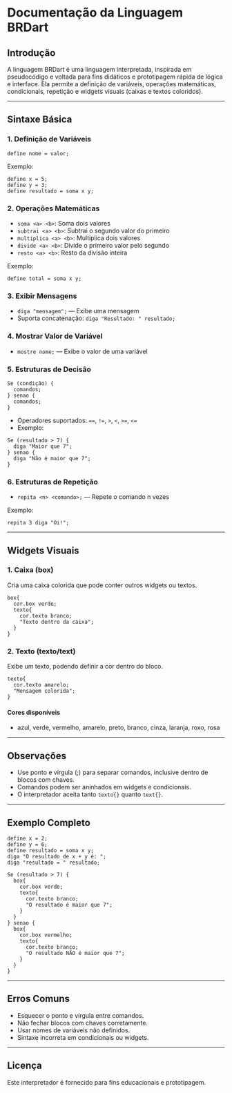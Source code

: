 # Documentação da Linguagem BRDart

## Introdução
A linguagem BRDart é uma linguagem interpretada, inspirada em pseudocódigo e voltada para fins didáticos e prototipagem rápida de lógica e interface. Ela permite a definição de variáveis, operações matemáticas, condicionais, repetição e widgets visuais (caixas e textos coloridos).

---

## Sintaxe Básica

### 1. Definição de Variáveis
```
define nome = valor;
```
Exemplo:
```
define x = 5;
define y = 3;
define resultado = soma x y;
```

### 2. Operações Matemáticas
- `soma <a> <b>`: Soma dois valores
- `subtrai <a> <b>`: Subtrai o segundo valor do primeiro
- `multiplica <a> <b>`: Multiplica dois valores
- `divide <a> <b>`: Divide o primeiro valor pelo segundo
- `resto <a> <b>`: Resto da divisão inteira

Exemplo:
```
define total = soma x y;
```

### 3. Exibir Mensagens
- `diga "mensagem";` — Exibe uma mensagem
- Suporta concatenação: `diga "Resultado: " resultado;`

### 4. Mostrar Valor de Variável
- `mostre nome;` — Exibe o valor de uma variável

### 5. Estruturas de Decisão
```
Se (condição) {
  comandos;
} senao {
  comandos;
}
```
- Operadores suportados: `==`, `!=`, `>`, `<`, `>=`, `<=`
- Exemplo:
```
Se (resultado > 7) {
  diga "Maior que 7";
} senao {
  diga "Não é maior que 7";
}
```

### 6. Estruturas de Repetição
- `repita <n> <comando>;` — Repete o comando n vezes

Exemplo:
```
repita 3 diga "Oi!";
```

---

## Widgets Visuais

### 1. Caixa (box)
Cria uma caixa colorida que pode conter outros widgets ou textos.
```
box{
  cor.box verde;
  texto{
    cor.texto branco;
    "Texto dentro da caixa";
  }
}
```

### 2. Texto (texto/text)
Exibe um texto, podendo definir a cor dentro do bloco.
```
texto{
  cor.texto amarelo;
  "Mensagem colorida";
}
```

#### Cores disponíveis
- azul, verde, vermelho, amarelo, preto, branco, cinza, laranja, roxo, rosa

---

## Observações
- Use ponto e vírgula (;) para separar comandos, inclusive dentro de blocos com chaves.
- Comandos podem ser aninhados em widgets e condicionais.
- O interpretador aceita tanto `texto{}` quanto `text{}`.

---

## Exemplo Completo
```
define x = 2;
define y = 6;
define resultado = soma x y;
diga "O resultado de x + y é: ";
diga "resultado = " resultado;

Se (resultado > 7) {
  box{
    cor.box verde;
    texto{
      cor.texto branco;
      "O resultado é maior que 7";
    }
  }
} senao {
  box{
    cor.box vermelho;
    texto{
      cor.texto branco;
      "O resultado NÃO é maior que 7";
    }
  }
}
```

---

## Erros Comuns
- Esquecer o ponto e vírgula entre comandos.
- Não fechar blocos com chaves corretamente.
- Usar nomes de variáveis não definidos.
- Sintaxe incorreta em condicionais ou widgets.

---

## Licença
Este interpretador é fornecido para fins educacionais e prototipagem.
